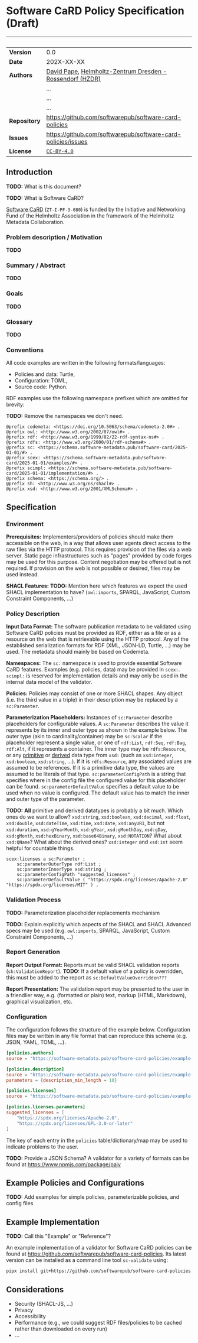 <!--
SPDX-FileCopyrightText: 2025 Helmholtz-Zentrum Dresden - Rossendorf (HZDR)
SPDX-License-Identifier: CC-BY-4.0
SPDX-FileContributor: David Pape
-->

# Software CaRD Policy Specification (Draft)

| &nbsp;         | &nbsp;                                                                                                                       |
| -------------- | -----------------------------------------------------------------------------------------------------------------------------|
| **Version**    | 0.0                                                                                                                          |
| **Date**       | 202X-XX-XX                                                                                                                   |
| **Authors**    | [David Pape](https://orcid.org/0000-0002-3145-9880), [Helmholtz-Zentrum Dresden - Rossendorf (HZDR)](https://www.hzdr.de)    |
|                | ...                                                                                                                          |
|                | ...                                                                                                                          |
|                | ...                                                                                                                          |
| **Repository** | <https://github.com/softwarepub/software-card-policies>                                                                      |
| **Issues**     | <https://github.com/softwarepub/software-card-policies/issues>                                                               |
| **License**    | [`CC-BY-4.0`](https://creativecommons.org/licenses/by/4.0/)                                                                  |

## Introduction

**TODO:** What is this document?

**TODO:** What is Software CaRD?

[Software CaRD](https://helmholtz-metadaten.de/en/inf-projects/softwarecard) (`ZT-I-PF-3-080`) is funded by the Initiative and Networking Fund of the Helmholtz Association in the framework of the Helmholtz Metadata Collaboration.

### Problem description / Motivation

**TODO**

### Summary / Abstract

**TODO**

### Goals

**TODO**

### Glossary

**TODO**

### Conventions

All code examples are written in the following formats/languages:

- Policies and data: Turtle,
- Configuration: TOML,
- Source code: Python.

RDF examples use the following namespace prefixes which are omitted for brevity:

**TODO:** Remove the namespaces we don't need.

```turtle
@prefix codemeta: <https://doi.org/10.5063/schema/codemeta-2.0#> .
@prefix owl: <http://www.w3.org/2002/07/owl#> .
@prefix rdf: <http://www.w3.org/1999/02/22-rdf-syntax-ns#> .
@prefix rdfs: <http://www.w3.org/2000/01/rdf-schema#> .
@prefix sc: <https://schema.software-metadata.pub/software-card/2025-01-01/#> .
@prefix scex: <https://schema.software-metadata.pub/software-card/2025-01-01/examples/#> .
@prefix scimpl: <https://schema.software-metadata.pub/software-card/2025-01-01/implementation/#> .
@prefix schema: <https://schema.org/> .
@prefix sh: <http://www.w3.org/ns/shacl#> .
@prefix xsd: <http://www.w3.org/2001/XMLSchema#> .
```

## Specification

### Environment

**Prerequisites:**
Implementers/providers of policies should make them accessible on the web, in a way that allows user agents direct access to the raw files via the HTTP protocol.
This requires provision of the files via a web server.
Static page infrastructures such as "pages" provided by code forges may be used for this purpose.
Content negotiation may be offered but is not required.
If provision on the web is not possible or desired, files may be used instead.

**SHACL Features:**
**TODO:** Mention here which features we expect the used SHACL implementation to have? (`owl:imports`, SPARQL, JavaScript, Custom Constraint Components, ...)

### Policy Description

**Input Data Format:**
The software publication metadata to be validated using Software CaRD policies must be provided as RDF, either as a file or as a resource on the web that is retrievable using the HTTP protocol.
Any of the established serialization formats for RDF (XML, JSON-LD, Turtle, ...) may be used.
The metadata should mainly be based on Codemeta.

**Namespaces:**
The `sc:` namespace is used to provide essential Software CaRD features.
Examples (e.g. policies, data) may be provided in `scex:`.
`scimpl:` is reserved for implementation details and may only be used in the internal data model of the validator.

**Policies:**
Policies may consist of one or more SHACL shapes.
Any object (i.e. the third value in a triple) in their description may be replaced by a `sc:Parameter`.

**Parameterization Placeholders:**
Instances of `sc:Parameter` describe placeholders for configurable values.
A `sc:Parameter` describes the value it represents by its inner and outer type as shown in the example below.
The outer type (akin to cardinality/container) may be `sc:Scalar` if the placeholder represent a single value, or one of `rdf:List`, `rdf:Seq`, `rdf:Bag`, `rdf:Alt`, if it represents a container.
The inner type may be `rdfs:Resource`, or any [primitive](https://www.w3.org/TR/xmlschema-2/#built-in-primitive-datatypes) or [derived](https://www.w3.org/TR/xmlschema-2/#built-in-derived) data type from `xsd:` (such as `xsd:integer`, `xsd:boolean`, `xsd:string`, ...).
If it is `rdfs:Resource`, any associated values are assumed to be references.
If it is a primitive data type, the values are assumed to be literals of that type.
`sc:parameterConfigPath` is a string that specifies where in the config file the configured value for this placeholder can be found.
`sc:parameterDefaultValue` specifies a default value to be used when no value is configured.
The default value has to match the inner and outer type of the parameter.

**TODO:** **All** primitive and derived datatypes is probably a bit much. Which ones do we want to allow?
`xsd:string`, `xsd:boolean`, `xsd:decimal`, `xsd:float`, `xsd:double`, `xsd:dateTime`, `xsd:time`, `xsd:date`, `xsd:anyURI`,
but not `xsd:duration`, `xsd:gYearMonth`, `xsd:gYear`, `xsd:gMonthDay`, `xsd:gDay`, `xsd:gMonth`, `xsd:hexBinary`, `xsd:base64Binary`, `xsd:NOTATION`?
What about `xsd:QName`?
What about the derived ones? `xsd:integer` and `xsd:int` seem helpful for countable things.

```turtle
scex:licenses a sc:Parameter ;
    sc:parameterOuterType rdf:List ;
    sc:parameterInnerType xsd:string ;
    sc:parameterConfigPath "suggested_licenses" ;
    sc:parameterDefaultValue ( "https://spdx.org/licenses/Apache-2.0" "https://spdx.org/licenses/MIT" ) .
```

### Validation Process

**TODO:** Parameterization placeholder replacements mechanism

**TODO:** Explain explicitly which aspects of the SHACL and SHACL Advanced specs may be used (e.g. `owl:imports`, SPARQL, JavaScript, Custom Constraint Components, ...)

### Report Generation

**Report Output Format:**
Reports must be valid SHACL validation reports (`sh:ValidationReport`).
**TODO:** If a default value of a policy is overridden, this must be added to the report as `sc:DefaultValueOverridden???`

**Report Presentation:**
The validation report may be presented to the user in a friendlier way, e.g. (formatted or plain) text, markup (HTML, Markdown), graphical visualization, etc.

### Configuration

The configuration follows the structure of the example below.
Configuration files may be written in any file format that can reproduce this schema (e.g. JSON, YAML, TOML, ...).

```toml
[policies.authors]
source = "https://software-metadata.pub/software-card-policies/example-policies/policies/authors-affiliation.ttl"

[policies.description]
source = "https://software-metadata.pub/software-card-policies/example-policies/policies/description-parameterizable.ttl"
parameters = {description_min_length = 10}

[policies.licenses]
source = "https://software-metadata.pub/software-card-policies/example-policies/policies/licenses-parameterizable.ttl"

[policies.licenses.parameters]
suggested_licenses = [
    "https://spdx.org/licenses/Apache-2.0",
    "https://spdx.org/licenses/GPL-3.0-or-later"
]
```

The key of each entry in the `policies` table/dictionary/map may be used to indicate problems to the user.

**TODO:** Provide a JSON Schema? A validator for a variety of formats can be found at <https://www.npmjs.com/package/pajv>

## Example Policies and Configurations

**TODO:** Add examples for simple policies, parameterizable policies, and config files

## Example Implementation

**TODO:** Call this "Example" or "Reference"?

An example implementation of a validator for Software CaRD policies can be found at <https://github.com/softwarepub/software-card-policies>.
Its latest version can be installed as a command line tool `sc-validate` using:

```bash
pipx install git+https://github.com/softwarepub/software-card-policies.git
```

## Considerations

- Security (SHACL-JS, ...)
- Privacy
- Accessibility
- Performance (e.g., we could suggest RDF files/policies to be cached rather than downloaded on every run)
- ...
